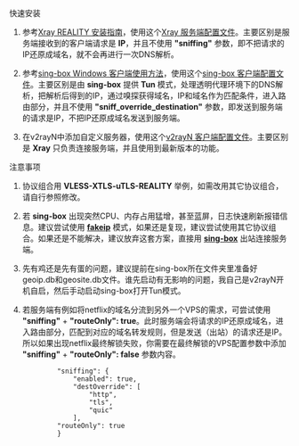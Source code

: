 快速安装

1. 参考[Xray REALITY 安装指南](https://github.com/chika0801/Xray-install/blob/main/REALITY.md)，使用这个[Xray 服务端配置文件](https://github.com/chika0801/Xray-install/blob/main/Tun/Xray_server_config.json)。主要区别是服务端接收到的客户端请求是 **IP**，并且不使用 **"sniffing"** 参数，即不把请求的IP还原成域名，就不会再进行一次DNS解析。

2. 参考[sing-box Windows 客户端使用方法](https://github.com/chika0801/sing-box-examples/tree/main/Tun)，使用这个[sing-box 客户端配置文件](https://github.com/chika0801/Xray-install/blob/main/Tun/sing-box_client_config.json)。主要区别是由 **sing-box** 提供 **Tun** 模式，处理透明代理环境下的DNS解析，把解析后得到的IP，通过嗅探获得域名，IP和域名作为匹配条件，进入路由部分，并且不使用 **"sniff_override_destination"** 参数，即发送到服务端的请求是IP，不把IP还原成域名发送到服务端。

3. 在v2rayN中添加自定义服务器，使用这个[v2rayN 客户端配置文件](https://github.com/chika0801/Xray-install/blob/main/Tun/v2rayN_client_config.json)。主要区别是 **Xray** 只负责连接服务端，并且使用到最新版本的功能。

注意事项

1. 协议组合用 **VLESS-XTLS-uTLS-REALITY** 举例，如需改用其它协议组合，请自行参照修改。

2. 若 **sing-box** 出现突然CPU、内存占用猛增，甚至蓝屏，日志快速刷新报错信息。建议尝试使用 [**fakeip**](https://github.com/chika0801/Xray-install/blob/main/Tun/sing-box_client_config_fakeip.json) 模式，如果还是复现，建议尝试使用其它协议组合。如果还是不能解决，建议放弃这套方案，直接用 [**sing-box**](https://github.com/chika0801/sing-box-examples/tree/main/Tun) 出站连接服务端。

3. 先有鸡还是先有蛋的问题，建议提前在sing-box所在文件夹里准备好geoip.db和geosite.db文件。谁先启动有无影响的问题，我自己是v2rayN开机自启，然后手动启动sing-box打开Tun模式。

4. 若服务端有例如将netflix的域名分流到另外一个VPS的需求，可尝试使用 **"sniffing"** + **"routeOnly": true**。此时服务端会将请求的IP还原成域名，进入路由部分，匹配到对应的域名转发规则，但是发送（出站）的请求还是IP。所以如果出现netflix最终解锁失败，你需要在最终解锁的VPS配置参数中添加 **"sniffing"** + **"routeOnly": false** 参数内容。

```
            "sniffing": {
                "enabled": true,
                "destOverride": [
                    "http",
                    "tls",
                    "quic"
                ],
            "routeOnly": true
            }
```
